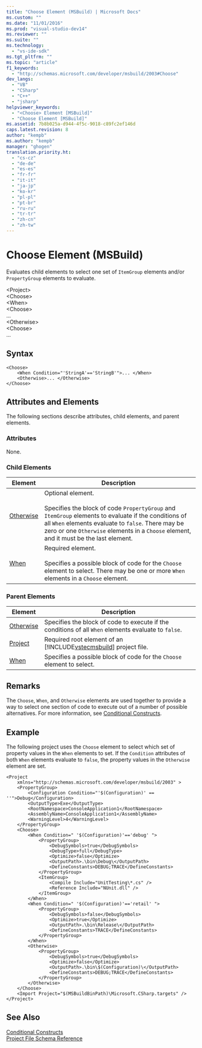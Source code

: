 ```yaml
---
title: "Choose Element (MSBuild) | Microsoft Docs"
ms.custom: ""
ms.date: "11/01/2016"
ms.prod: "visual-studio-dev14"
ms.reviewer: ""
ms.suite: ""
ms.technology: 
  - "vs-ide-sdk"
ms.tgt_pltfrm: ""
ms.topic: "article"
f1_keywords: 
  - "http://schemas.microsoft.com/developer/msbuild/2003#Choose"
dev_langs: 
  - "VB"
  - "CSharp"
  - "C++"
  - "jsharp"
helpviewer_keywords: 
  - "<Choose> Element [MSBuild]"
  - "Choose Element [MSBuild]"
ms.assetid: 7b8b025a-d944-4f5c-9018-c89fc2ef146d
caps.latest.revision: 8
author: "kempb"
ms.author: "kempb"
manager: "ghogen"
translation.priority.ht: 
  - "cs-cz"
  - "de-de"
  - "es-es"
  - "fr-fr"
  - "it-it"
  - "ja-jp"
  - "ko-kr"
  - "pl-pl"
  - "pt-br"
  - "ru-ru"
  - "tr-tr"
  - "zh-cn"
  - "zh-tw"
---
```

# Choose Element (MSBuild)
Evaluates child elements to select one set of `ItemGroup` elements and/or `PropertyGroup` elements to evaluate.  
  
 \<Project>  
 \<Choose>  
 \<When>  
 \<Choose>  
 ...  
 \<Otherwise>  
 \<Choose>  
 ...  
  
## Syntax  
  
```  
<Choose>  
    <When Condition="'StringA'=='StringB'">... </When>  
    <Otherwise>... </Otherwise>  
</Choose>  
```  
  
## Attributes and Elements  
 The following sections describe attributes, child elements, and parent elements.  
  
### Attributes  
 None.  
  
### Child Elements  
  
|Element|Description|  
|-------------|-----------------|  
|[Otherwise](../msbuild/otherwise-element-msbuild.md)|Optional element.<br /><br /> Specifies the block of code `PropertyGroup` and `ItemGroup` elements to evaluate if the conditions of all `When` elements evaluate to `false`. There may be zero or one `Otherwise` elements in a `Choose` element, and it must be the last element.|  
|[When](../msbuild/when-element-msbuild.md)|Required element.<br /><br /> Specifies a possible block of code for the `Choose` element to select. There may be one or more `When` elements in a `Choose` element.|  
  
### Parent Elements  
  
|Element|Description|  
|-------------|-----------------|  
|[Otherwise](../msbuild/otherwise-element-msbuild.md)|Specifies the block of code to execute if the conditions of all `When` elements evaluate to `false`.|  
|[Project](../msbuild/project-element-msbuild.md)|Required root element of an [!INCLUDE[vstecmsbuild](../extensibility/internals/includes/vstecmsbuild_md.md)] project file.|  
|[When](../msbuild/when-element-msbuild.md)|Specifies a possible block of code for the `Choose` element to select.|  
  
## Remarks  
 The `Choose`, `When`, and `Otherwise` elements are used together to provide a way to select one section of code to execute out of a number of possible alternatives. For more information, see [Conditional Constructs](../msbuild/msbuild-conditional-constructs.md).  
  
## Example  
 The following project uses the `Choose` element to select which set of property values in the `When` elements to set. If the `Condition` attributes of both `When` elements evaluate to `false`, the property values in the `Otherwise` element are set.  
  
```  
<Project  
    xmlns="http://schemas.microsoft.com/developer/msbuild/2003" >  
    <PropertyGroup>  
        <Configuration Condition="'$(Configuration)' == ''">Debug</Configuration>  
        <OutputType>Exe</OutputType>  
        <RootNamespace>ConsoleApplication1</RootNamespace>  
        <AssemblyName>ConsoleApplication1</AssemblyName>  
        <WarningLevel>4</WarningLevel>  
    </PropertyGroup>  
    <Choose>  
        <When Condition=" '$(Configuration)'=='debug' ">  
            <PropertyGroup>  
                <DebugSymbols>true</DebugSymbols>  
                <DebugType>full</DebugType>  
                <Optimize>false</Optimize>  
                <OutputPath>.\bin\Debug\</OutputPath>  
                <DefineConstants>DEBUG;TRACE</DefineConstants>  
            </PropertyGroup>  
            <ItemGroup>  
                <Compile Include="UnitTesting\*.cs" />  
                <Reference Include="NUnit.dll" />  
            </ItemGroup>  
        </When>  
        <When Condition=" '$(Configuration)'=='retail' ">  
            <PropertyGroup>  
                <DebugSymbols>false</DebugSymbols>  
                <Optimize>true</Optimize>  
                <OutputPath>.\bin\Release\</OutputPath>  
                <DefineConstants>TRACE</DefineConstants>  
            </PropertyGroup>  
        </When>  
        <Otherwise>  
            <PropertyGroup>  
                <DebugSymbols>true</DebugSymbols>  
                <Optimize>false</Optimize>  
                <OutputPath>.\bin\$(Configuration)\</OutputPath>  
                <DefineConstants>DEBUG;TRACE</DefineConstants>  
            </PropertyGroup>  
        </Otherwise>  
    </Choose>  
    <Import Project="$(MSBuildBinPath)\Microsoft.CSharp.targets" />  
</Project>  
```  
  
## See Also  
 [Conditional Constructs](../msbuild/msbuild-conditional-constructs.md)   
 [Project File Schema Reference](../msbuild/msbuild-project-file-schema-reference.md)